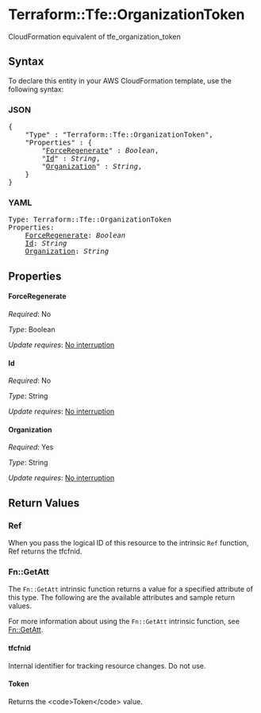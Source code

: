 # Terraform::Tfe::OrganizationToken

CloudFormation equivalent of tfe_organization_token

## Syntax

To declare this entity in your AWS CloudFormation template, use the following syntax:

### JSON

<pre>
{
    "Type" : "Terraform::Tfe::OrganizationToken",
    "Properties" : {
        "<a href="#forceregenerate" title="ForceRegenerate">ForceRegenerate</a>" : <i>Boolean</i>,
        "<a href="#id" title="Id">Id</a>" : <i>String</i>,
        "<a href="#organization" title="Organization">Organization</a>" : <i>String</i>,
    }
}
</pre>

### YAML

<pre>
Type: Terraform::Tfe::OrganizationToken
Properties:
    <a href="#forceregenerate" title="ForceRegenerate">ForceRegenerate</a>: <i>Boolean</i>
    <a href="#id" title="Id">Id</a>: <i>String</i>
    <a href="#organization" title="Organization">Organization</a>: <i>String</i>
</pre>

## Properties

#### ForceRegenerate

_Required_: No

_Type_: Boolean

_Update requires_: [No interruption](https://docs.aws.amazon.com/AWSCloudFormation/latest/UserGuide/using-cfn-updating-stacks-update-behaviors.html#update-no-interrupt)

#### Id

_Required_: No

_Type_: String

_Update requires_: [No interruption](https://docs.aws.amazon.com/AWSCloudFormation/latest/UserGuide/using-cfn-updating-stacks-update-behaviors.html#update-no-interrupt)

#### Organization

_Required_: Yes

_Type_: String

_Update requires_: [No interruption](https://docs.aws.amazon.com/AWSCloudFormation/latest/UserGuide/using-cfn-updating-stacks-update-behaviors.html#update-no-interrupt)

## Return Values

### Ref

When you pass the logical ID of this resource to the intrinsic `Ref` function, Ref returns the tfcfnid.

### Fn::GetAtt

The `Fn::GetAtt` intrinsic function returns a value for a specified attribute of this type. The following are the available attributes and sample return values.

For more information about using the `Fn::GetAtt` intrinsic function, see [Fn::GetAtt](https://docs.aws.amazon.com/AWSCloudFormation/latest/UserGuide/intrinsic-function-reference-getatt.html).

#### tfcfnid

Internal identifier for tracking resource changes. Do not use.

#### Token

Returns the &lt;code&gt;Token&lt;/code&gt; value.

